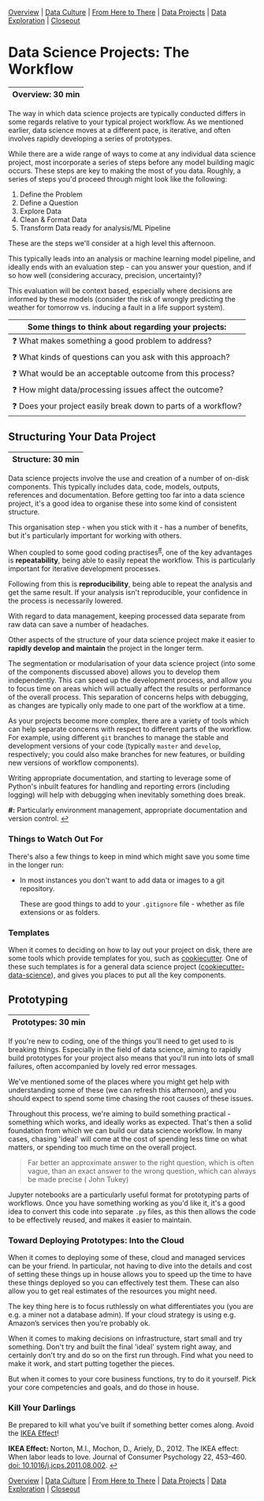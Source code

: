 [Overview](./00_overview.md) | [Data Culture](./01_culture.md) |
[From Here to There](./02_fromheretothere.md) | [Data Projects](./03_projects.md) | [Data Exploration](./04_dataexploration.md) | [Closeout](./05_closeout.md)

# Data Science Projects: The Workflow

| Overview: 30 min |
| ---------------- |

The way in which data science projects are typically conducted differs in some regards relative to your typical project workflow.
As we mentioned earlier, data science moves at a different pace, is iterative,
and often involves rapidly developing a series of prototypes.

While there are a wide range of ways to come at any individual data science project,
most incorporate a series of steps before any model building magic occurs.
These steps are key to making the most of you data. Roughly, a series of steps you'd proceed through might look like the following:

1. Define the Problem
1. Define a Question
1. Explore Data
1. Clean & Format Data
1. Transform Data ready for analysis/ML Pipeline

These are the steps we'll consider at a high level this afternoon.

This typically leads into an analysis or machine learning model pipeline, and ideally ends with an evaluation step - can you answer your question, and if so how well (considering accuracy, precision, uncertainty)?

This evaluation will be context based, especially where decisions are informed by these models (consider the risk of wrongly predicting the weather for tomorrow vs. inducing a fault in a life support system).  

| Some things to think about regarding your projects:                    |
| ---------------------------------------------------------------------- |
| :question: What makes something a good problem to address?             |
| :question: What kinds of questions can you ask with this approach?     |
| :question: What would be an acceptable outcome from this process?      |
| :question: How might data/processing issues affect the outcome?        |
| :question: Does your project easily break down to parts of a workflow? |

## Structuring Your Data Project

| Structure: 30 min |
| ----------------- |

Data science projects involve the use and creation of a number of on-disk components.
This typically includes data, code, models, outputs, references and documentation.
Before getting too far into a data science project, it's a good idea to organise these into some kind of consistent structure.

This organisation step - when you stick with it - has a number of benefits, but it's particularly important for working with others.

When coupled to some good coding practises<sup id="a1">[#](#f1 "Particularly environment management, appropriate documentation and version control")</sup>, one of the key advantages is **repeatability**, being able to easily repeat the workflow. This is particularly important for iterative development processes.

Following from this is **reproducibility**, being able to repeat the analysis and get the same result. If your analysis isn't reproducible, your confidence in the process is necessarily lowered.

With regard to data management, keeping processed data separate from raw data can save a number of headaches.

Other aspects of the structure of your data science project make it easier to **rapidly develop and maintain** the project in the longer term.

The segmentation or modularisation of your data science project (into some of the components discussed above) allows you to develop them independently.
This can speed up the development process, and allow you to focus time on areas which will actually affect the results or performance of the overall process.
This separation of concerns helps with debugging, as changes are typically only made to one part of the workflow at a time.

As your projects become more complex, there are a variety of tools which can
help separate concerns with respect to different parts of the workflow. For
example, using different `git` branches to manage the stable and development
versions of your code (typically `master` and `develop`, respectively; you could also make branches for new features, or building new versions of workflow components).

Writing appropriate documentation, and starting to leverage some of Python's
inbuilt features for handling and reporting errors (including logging) will
help with debugging when inevitably something does break.

<b id="f1">#:</b> Particularly environment management, appropriate documentation and version control. [↩](#a1)

### Things to Watch Out For

There's also a few things to keep in mind which might save you some time in the longer run:

* In most instances you don't want to add data or images to a git repository.

  These are good things to add to your `.gitignore` file - whether as file
  extensions or as folders.

### Templates

When it comes to deciding on how to lay out your project on disk, there are some tools which provide templates for you, such as [cookiecutter](https://cookiecutter.readthedocs.io). One of
these such templates is for a general data science project
([cookiecutter-data-science](https://github.com/drivendata/cookiecutter-data-science)),
and gives you places to put all the key components.

## Prototyping

| Prototypes: 30 min |
| ------------------ |

If you're new to coding, one of the things you'll need to get used to is
breaking things. Especially in the field of data science,
aiming to rapidly build prototypes for your project also means
that you'll run into lots of small failures, often accompanied
by lovely red error messages.

We've mentioned some of the places where you might get help with
understanding some of these (we can refresh this afternoon), and
you should expect to spend some time chasing the root causes
of these issues.

Throughout this process, we're aiming to build something practical -
something which works, and ideally works as expected. That's then
a solid foundation from which we can build our data science
workflow. In many cases, chasing 'ideal' will come at the cost of
spending less time on what matters, or spending too much time
on the overall project.

> Far better an approximate answer to the right question, which is often vague, than an exact answer to the wrong question, which can always be made precise ( John Tukey)

Jupyter notebooks are a particularly useful format for prototyping
parts of workflows. Once you have something working as you'd
like it, it's a good idea to convert this code into separate
`.py` files, as this then allows the code to be effectively
reused, and makes it easier to maintain.

### Toward Deploying Prototypes: Into the Cloud

When it comes to deploying some of these, cloud and managed services can be
your friend. In particular, not having to dive into the details and
cost of setting these things up in house allows you to speed up
the time to have these things deployed so you can effectively test them.
These can also allow you to get real estimates of the
resources you might need.

The key thing here is to focus ruthlessly on what differentiates you (you are e.g. a miner not a database admin). If your cloud strategy is using e.g. Amazon’s services then you’re probably ok.

When it comes to making decisions on infrastructure, start small and try something. Don't try and built the final 'ideal' system right away, and certainly don't try and do so on the first run through.
Find what you need to make it work, and start putting together the
pieces.

But when it comes to your core business functions,
try to do it yourself. Pick your core competencies and goals,
and do those in house.


### Kill Your Darlings

Be prepared to kill what you’ve built if something better comes along. Avoid the <a id="a2">[IKEA Effect](#f2 "Norton et al. (2012)")</a>!

<b id="f2">IKEA Effect:</b> Norton, M.I., Mochon, D., Ariely, D., 2012. The IKEA effect: When labor leads to love. Journal of Consumer Psychology 22, 453–460. [doi: 10.1016/j.jcps.2011.08.002](https://doi.org/10.1016/j.jcps.2011.08.002). [↩](#a2)


[Overview](./00_overview.md) | [Data Culture](./01_culture.md) |
[From Here to There](./02_fromheretothere.md) | [Data Projects](./03_projects.md) | [Data Exploration](./04_dataexploration.md) | [Closeout](./05_closeout.md)
